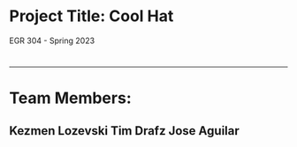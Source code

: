 # Project Title: Cool Hat
EGR 304 - Spring 2023
#
---
# Team Members:
Kezmen Lozevski
Tim Drafz
Jose Aguilar
---
